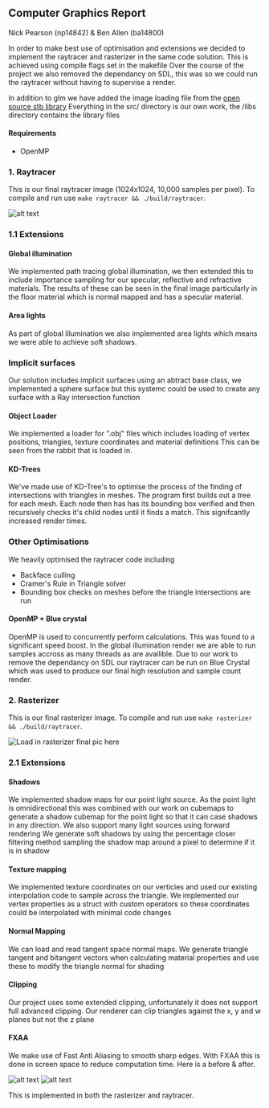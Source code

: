 ## Computer Graphics Report
Nick Pearson (np14842) & Ben Allen (ba14800)

In order to make best use of optimisation and extensions we decided to implement the raytracer and rasterizer in the same code solution. This is achieved using compile flags set in the makefile
Over the course of the project we also removed the dependancy on SDL, this was so we could run the raytracer without having to supervise a render.

In addition to glm we have added the image loading file from the [open source stb library](https://github.com/nothings/stb)
Everything in the src/ directory is our own work, the /libs directory contains the library files

#### Requirements
- OpenMP

### 1. Raytracer
This is our final raytracer image (1024x1024, 10,000 samples per pixel). To compile and run use `make raytracer && ./build/raytracer`.

![alt text](images/final-raytracer.jpg)

### 1.1 Extensions

#### Global illumination
We implemented path tracing global illumination, we then extended this to include importance sampling for our specular, reflective and refractive materials.
The results of these can be seen in the final image particularly in the floor material which is normal mapped and has a specular material.

#### Area lights
As part of global illumination we also implemented area lights which means we were able to achieve soft shadows.

### Implicit surfaces
Our solution includes implicit surfaces using an abtract base class, we implemented a sphere surface but this systemc could be used to create any surface with a Ray intersection function

#### Object Loader
We implemented a loader for ".obj" files which includes loading of vertex positions, triangles, texture coordinates and material definitions
This can be seen from the rabbit that is loaded in.
 
#### KD-Trees
We've made use of KD-Tree's to optimise the process of the finding of intersections with triangles in meshes. The program first builds out a tree for each mesh. Each node then has has its bounding box verified and then recursively checks it's child nodes until it finds a match. This signifcantly increased render times.

### Other Optimisations
We heavily optimised the raytracer code including
* Backface culling
* Cramer's Rule in Triangle solver
* Bounding box checks on meshes before the triangle intersections are run

#### OpenMP + Blue crystal
OpenMP is used to concurrently perform calculations. This was found to a significant speed boost. In the global illumination render we are able to run samples accross as many threads as are availible.
Due to our work to remove the dependancy on SDL our raytracer can be run on Blue Crystal which was used to produce our final high resolution and sample count render.

### 2. Rasterizer
This is our final rasterizer image. To compile and run use `make rasterizer && ./build/raytracer`.

![Load in rasterizer final pic here](images/final-rasterizer.jpg)

### 2.1 Extensions
#### Shadows
We implemented shadow maps for our point light source. As the point light is omnidirectional this was combined with our work on cubemaps to generate a 
shadow cubemap for the point light so that it can case shadows in any direction. We also support many light sources using forward rendering
We generate soft shadows by using the percentage closer filtering method sampling the shadow map around a pixel to determine if it is in shadow

#### Texture mapping
We implemented texture coordinates on our verticies and used our existing interpolation code to sample across the triangle.
We implemented our vertex properties as a struct with custom operators so these coordinates could be interpolated with minimal code changes

#### Normal Mapping
We can load and read tangent space normal maps. We generate triangle tangent and bitangent vectors when calculating material properties and use these to modify the triangle normal for shading

#### Clipping
Our project uses some extended clipping, unfortunately it does not support full advanced clipping. Our renderer can clip triangles against the x, y and w planes but not the z plane

#### FXAA
We make use of Fast Anti Aliasing to smooth sharp edges. With FXAA this is done in screen space to reduce computation time. Here is a before & after.

![alt text](images/fxaa-before.png)
![alt text](images/fxaa-after.png)

This is implemented in both the rasterizer and raytracer.